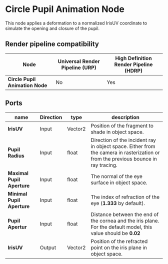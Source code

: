# Circle Pupil Animation Node

This node applies a deformation to a normalized IrisUV coordinate to simulate the opening and closure of the pupil.

## Render pipeline compatibility

| **Node**                        | **Universal Render Pipeline (URP)** | **High Definition Render Pipeline (HDRP)** |
| ------------------------------- | ----------------------------------- | ------------------------------------------ |
| **Circle Pupil Animation Node** | No                                  | Yes                                        |

## Ports

| name                       | **Direction** | type    | description                                                  |
| -------------------------- | ------------- | ------- | ------------------------------------------------------------ |
| **IrisUV**                 | Input         | Vector2 | Position of the fragment to shade in object space.           |
| **Pupil Radius**           | Input         | float   | Direction of the incident ray in object space. Either from the camera in rasterization or from the previous bounce in ray tracing. |
| **Maximal Pupil Aperture** | Input         | float   | The normal of the eye surface in object space.               |
| **Minimal Pupil Aperture** | Input         | float   | The index of refraction of the eye (**1.333** by default).   |
| **Pupil Apertur**          | Input         | float   | Distance between the end of the cornea and the iris plane. For the default model, this value should be **0.02** |
| **IrisUV**                 | Output        | Vector2 | Position of the refracted point on the iris plane in object space. |